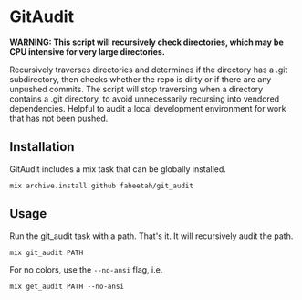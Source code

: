 # GitAudit

**WARNING: This script will recursively check directories, which may be CPU intensive for very large directories.**

Recursively traverses directories and determines if the directory has a .git subdirectory, then checks whether the repo is dirty or if there are any unpushed commits. The script will stop traversing when a directory contains a .git directory, to avoid unnecessarily recursing into vendored dependencies. Helpful to audit a local development environment for work that has not been pushed.

## Installation

GitAudit includes a mix task that can be globally installed.

`mix archive.install github faheetah/git_audit`

## Usage

Run the git_audit task with a path. That's it. It will recursively audit the path.

`mix git_audit PATH`

For no colors, use the `--no-ansi` flag, i.e.

`mix get_audit PATH --no-ansi`
